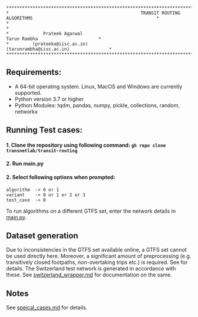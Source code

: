     *****************************************************************************************************************************
	*                                                  TRANSIT ROUTING ALGORITHMS                                               *
    *                                                                                                                           *
	*             Prateek Agarwal                                                            Tarun Rambha                       *
	*         (prateeka@iisc.ac.in)                                                      (tarunrambha@iisc.ac.in)               *
    *****************************************************************************************************************************

## Requirements:
- A 64-bit operating system. Linux, MacOS and Windows are currently supported.
- Python version 3.7 or higher
- Python Modules: tqdm, pandas, numpy, pickle, collections, random, networkx

## Running Test cases:
#### 1. Clone the repository using following command: `gh repo clone transnetlab/transit-routing`
#### 2. Run main.py
#### 2. Select following options when prompted:
	algorithm  -> 0 or 1
	variant	   -> 0 or 1 or 2 or 3
	test_case  -> 0
To run algorithms on a different GTFS set, enter the network details in [main.py](main.py). 

## Dataset generation
Due to inconsistencies in the GTFS set available online, a GTFS set cannot be used directly here. 
Moreover, a significant amount of preprocessing (e.g. transitively closed footpaths,
non-overtaking trips etc.) is required. See for details.
The Switzerland test network  is generated in accordance with these.
See [switzerland_wrapper.md](./switzerland_wrapper.md) for documentation on the same. 

## Notes
See [speical_cases.md](/docs/special_cases.py) for details.
